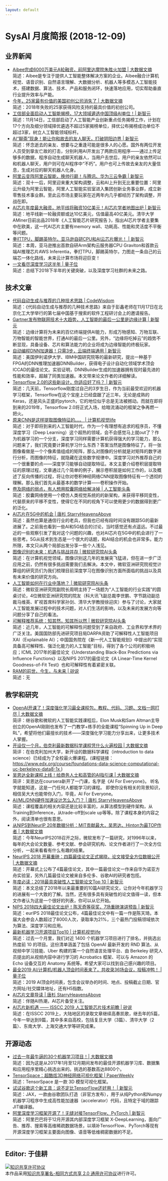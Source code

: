 ```yaml
---
layout: default
---
```


# SysAI 月度简报 (2018-12-09)

## 业界新闻

- [Aibee完成6000万美元A轮融资，前阿里达摩院朱胜火加盟 | 大数据文摘](https://mp.weixin.qq.com/s/t-UI6Dkdv0mv7G0uATSErg)<br/>
简述：Aibee是专注于提供人工智能整体解决方案的企业。Aibee融合计算机视觉、语音识别、自然语言理解、大数据分析、机器人等多模态人工智能技术，搭建数据、算法、技术、产品和服务闭环，快速落地应用，切实帮助垂直行业提升效率与产能。
- [今年，25家最有价值的美国初创公司消失了 | 大数据文摘](https://mp.weixin.qq.com/s/hj8xuEaSgfTkcO2G6bHQkA)<br/>
简述：2018年失败的25家获得风险支持的最具价值的初创公司。
- [工信部全面启动人工智能揭榜，17大领域遴选中国顶级AI单位！| 新智元](https://mp.weixin.qq.com/s/CTv5ugfUsZLFvcoPIC590A)<br/>
简述：11月14日，工信部启动了人工智能产业创新重点任务揭榜工作，计划在17个方向及细分领域择优遴选不超过5家揭榜单位，择优公布揭榜成功单位不超过3家，树立人工智能领域标杆。
- [AI“聊斋”现身！能让你和故去的友人聊天，打破阴阳边界 | 新智元](https://mp.weixin.qq.com/s/iQzIc_er-TFmbyJPIy6LqA)<br/>
简述：怀念逝去的亲友、想要与之重逢可能是很多人的心愿。国外有两位开发人员受到挚友亡故的打击，分别利用AI开发出了两款应用程序——通过上传足够多的数据，程序自动生成聊天机器人，当用户去世后，用户的亲友依然可以和机器人聊天，用户则可在AI程序中“不朽”。用户也可上传故去亲友的大量信息，生成对应的聊天机器人化身。
- [阿里云变阵阿里云智能，换帅行巅！与腾讯、华为三云争霸 | 新智元](https://mp.weixin.qq.com/s/Re0JujzDEFIyuG9_W1ZqyA)<br/>
简述：双十一后，阿里迎来重大架构调整，云和AI上升到无比重要位置：阿里云升级为阿里云智能，阿里人工智能实验室进入集团创新业务事业群，成立新零售技术事业群。至此云市场主要玩家在近两年内几乎都经历了架构调整，开战在即。
- [AI芯片年度最大融资，地平线将融资10亿美元！AI芯片学者地图出炉 | 新智元](https://mp.weixin.qq.com/s/Bjpxx7S88FiFrMAzkmyWMg)<br/>
简述：地平线新一轮融资额或达10亿美元，估值最高40亿美元。清华大学AMiner日前出品2018年《人工智能芯片研究报告 》，指出AI芯片学者主要集中在欧美，这一代AI芯片主要有memory wall、功耗高、性能和灵活度不平衡等问题。
- [拳打TPU，脚踢英特尔，亚马逊自研CPU和AI云芯片曝光！ | 新智元](https://mp.weixin.qq.com/s/IW6gR-tAW6NtYFzGeqmMlA)<br/>
简述：本周，亚马逊推出首款自研Arm架构云服务器CPU Graviton和首款云端AI推理芯片AWS Inferentia，拳打TPU，脚踢英特尔，力图走一条自己的云端芯一体化路线，未来云计算市场将迎巨变！
- [一文看尽深度学习这半年 | 量子位](https://mp.weixin.qq.com/s/O63obcI-ld7yYugeyTs3hQ)<br/>
简述：总结下2018下半年的关键突破，以及深度学习社群的未来之路。

## 技术文章

- [代码自动生成与推荐的几种技术思路 | CodeWisdom](https://mp.weixin.qq.com/s/piDxOIZQcjW2aPq8B2Ehxw) <br/>
简述：《代码自动生成与推荐的几种技术思路》来自于彭鑫老师在11月17日在北京化工大学举行的第七届中国基于搜索的软件工程研讨会上的邀请报告。
- [Gartner发布物联网技术十大趋势，人工智能的最后一公里是边缘计算 |  新智元](https://mp.weixin.qq.com/s/jypYb8axQfii0qUrYwoX1Q) <br/>
简述：边缘计算将为未来的百亿终端提供AI能力，形成万物感知、万物互联、 万物智能的智能世界，打通AI的最后一公里。另外，“边缘将吃掉云”的趋势不断显现，具备设备、芯片和算法能力的企业将成为边缘智能的终极玩家。
- [自动编程DNN加速器！只需3步，云端终端通用 | 新智元](https://mp.weixin.qq.com/s/EeISbi0D8JtSEqiTui2nuw) <br/>
简述：美国伊利诺伊大学、IBM中国研究院等的最新研究，提出一种基于FPGA的DNN推理加速器DNNBuilder，获得电子设计自动化领域学术顶会ICCAD的最佳论文。实验证明，DNNBuilder生成的加速器拥有现时最先进的性能和效率，超越了同类加速器。本文带来论文作者的详细解读。
- [Tensorflow 2.0的这些新设计，你适应好了吗？ | 新智元](https://mp.weixin.qq.com/s/8IuSEoMi_Z76vIEJ4XO7eA) <br/>
简述：几天前，Tensorflow刚度过自己的3岁生日，作为当前最受欢迎的机器学习框架，Tensorflow在这个宝座上已经盘踞了近三年。无论是成熟的Keras，还是风头正盛的pytorch，它的地位似乎总是无法被撼动。而就在即将到来的2019年，Tensorflow 2.0将正式入场，给暗流涌动的框架之争再燃一把火。
- [原来CNN是这样提取图像特征的。。。 | 计算机视觉life](https://mp.weixin.qq.com/s/N5tOsI04nFSZgdy-rm5eIA) <br/>
简述：对于即将到来的人工智能时代，作为一个有理想有追求的程序员，不懂深度学习（Deep Learning）这个超热的领域，会不会感觉马上就out了？作为机器学习的一个分支，深度学习同样需要计算机获得强大的学习能力，那么问题来了，我们究竟要计算机学习什么东西？答案当然是图像特征了。将一张图像看做是一个个像素值组成的矩阵，那么对图像的分析就是对矩阵的数字进行分析，而图像的特征，就隐藏在这些数字规律中。深度学习对外推荐自己的一个很重要的点——深度学习能够自动提取特征。本文主要介绍卷积层提取特征的原理过程，文章通过几个简单的例子，展示卷积层是如何工作的，以及概述了反向传播的过程，将让你对卷积神经网络CNN提取图像特征有一个透彻的理解。那么我们首先从最基本的数学计算——卷积操作开始。
- [卷及网络的弱点，有人想用胶囊网络给解决掉 | 人工智能头条](https://mp.weixin.qq.com/s/yCBLErSMcAJ9KjlKnNK5yQ) <br/>
简述：胶囊网络使用一个模仿人类视觉系统的的新架构，来获得平移同变性，代替原来的平移不变性，使得它在不同的视角下可以使用更少的数据得到更广的泛化。
- [AI芯片在5G中的机会 | 唐杉  StarryHeavensAbove](https://mp.weixin.qq.com/s/6MK3hD8LTxhN9gY6PDJQTA) <br/>
简述：虽然也算是通信行业的老兵，但我也已经有段时间没有跟踪5G的最新进展了。之前我也看到一些AI和5G结合的讨论，当时感觉还有点遥远。不过最近的一些观察引发了我对这个问题的兴趣，也对AI芯片在5G中的机会进行了一些思考。5G从技术到生态是一个很大的话题，和AI结合的机会也非常多。能力所限，本文只从两个局部出发分享一些个人浅见。
- [图像识别的未来：机遇与挑战并存 |  微软研究院AI头条](https://mp.weixin.qq.com/s/zUVWyRbr7SlUXHuxtZxVCQ) <br/>
简述：在计算机视觉领域，图像识别这几年的发展突飞猛进，但在进一步广泛应用之前，仍然有很多挑战需要我们去解决。本文中，微软亚洲研究院视觉计算组的研究员们为我们梳理目前深度学习在图像识别方面所面临的挑战以及具有未来价值的研究方向。
- [人工智能如何在行业中落地？ | 微软研究院AI头条](https://mp.weixin.qq.com/s/hcNu6yKzubclT0WFScKAYw) <br/>
简述：微软亚洲研究院副院长周明主持了一场题为“人工智能的行业实践”的圆桌讨论，4位微软亚洲研究院的院友（科大讯飞副总裁李世鹏、字节跳动副总裁马维英、旷视首席科学家孙剑、清华大学教授徐迎庆）参与了讨论，大家就人工智能发展过程中的技术问题，对人们生活的影响，以及未来的发展方向等问题分享了自己的看法。
- [可解释推荐系统：知其然，知其所以然 | 微软研究院AI头条](https://mp.weixin.qq.com/s/7KXIbUfYC8VXD0reoWzi4w) <br/>
简述：近几年，人工智能的可解释性问题受到了来自政府、工业界和学术界的广泛关注。美国国防部先进研究项目局DARPA资助了可解释性人工智能项目XAI（Explainable AI）；中国国务院在《新一代人工智能规划》中提出的“实现具备高可解释性、强泛化能力的人工智能”目标，得到了各个公司的积极响应；ICML 2017年的最佳论文《Understanding Black-Box Predictions via Influence Functions》以及NIPS 2017的最佳论文《A Linear-Time Kernel Goodness-of-Fit Test》也和可解释性有着紧密关联。
- [RAM的前世，今生，与未来 |  矽说](https://mp.weixin.qq.com/s/5o24MNFZSrwXUpBY6UTPQA) <br/>
简述：无

## 教学和研究

- [OpenAI开课了！深度强化学习最全课程包，教程、代码、习题、文档一网打尽 | 大数据文摘](https://mp.weixin.qq.com/s/PtlAEzaSMKqrBB4uTtzXQQ)<br/>
简评：继谷歌和微软的人工智能实践课程后，Elon Musk和Sam Altman主导创立的OpenAI刚刚也发布了一门教学+练手的全能课程“Spinning Up in Deep RL”，希望将他们最擅长的技术——深度强化学习能力分享出来，让更多技术人掌握。
- [开设仅一个月，伯克利最新数据科学课程凭什么火遍校园 | 大数据文摘](https://mp.weixin.qq.com/s/pX2PhKVev0l0zllIdLcUJg)<br/>
简评：在伯克利加州大学，新开设的数据科学课程（introduction to data science）已经成为了全校最火爆课程。(课程链接：[https://www.edx.org/course/foundations-data-science-computational-uc-berkeleyx-data8-1x ](https://www.edx.org/course/foundations-data-science-computational-uc-berkeleyx-data8-1x))
- [吴恩达全新课程上线！给商务人士和高管的AI指引课 | 大数据文摘](https://mp.weixin.qq.com/s/WMhD_U_w51aNgOgfgC2o_Q)<br/>
简评：吴恩达在coursera新开了一门课，名字是《AI For Everyone》。 听名字就能知道，这是一门任何人都能学习的课程。 即使你没有相关的背景知识， 相信吴大大也能带你入门，毕竟，AI For Everyone。
- [AI/ML/DNN硬件加速设计怎么入门？ |  唐杉  StarryHeavensAbove](https://mp.weixin.qq.com/s/Gg_qKi-Zh95mCIBIU9iETQ) <br/>
简述：课程覆盖的相关内容还是比较丰富的，从算法模型到硬件架构，从Training到Inference，从trade-off到scale up等等。除了课程本身的内容之外，阅读清单也很有意思。
- [从NIPS到NeurIP 20年数据分析：MIT贡献最大，吴恩达、Hinton为最TOP作者 | 大数据文摘](https://mp.weixin.qq.com/s/oMIPVPDogjbqNZoNnOdAig) <br/>
简述：今年NeurIPS2018召开之际，微软发布了一篇研究，对1996年以来，每年的大会论文数量、参考文献、参会研究机构、论文作者进行了一次全方位分析，一起来看看有什么有趣的结果。
- [NeurIPS 2018 开幕重磅：四篇最佳论文正式揭晓，论文接受全方位数据公开 | 大数据文摘](https://mp.weixin.qq.com/s/bpdPcZbn2CUXnB8xD_cLsw) <br/>
简述：开幕式上公布了4篇最佳论文，其中一篇最佳论文一作来自华为诺亚方舟实验室，另外几篇最佳论文被来自多伦多、谷歌AI的研究者包揽。
- [年度必读：2018最具突破性人工智能论文Top 10 | 新智元](https://mp.weixin.qq.com/s/-Vlvh-ihGFAGPLSevd7kmQ) <br/>
简述：本文总结了2018年以来最重要的10篇AI研究论文，让你对今年机器学习的进展有一个大致的了解。当然，还有很多具有突破性的论文值得一读，但本文作者认为这是一个很好的列表，你可以从它开始。
- [NIPS 2018四大最佳论文出炉！陈天奇等获奖，7场重磅演讲预告 | 新智元](https://mp.weixin.qq.com/s/MsBvfQA_g2MxQKiaNizZVg) <br/>
简述：eurIPS 2018最佳论文公布，4篇最佳论文中有一篇一作是陈天琦。本届大会参会人数超过了8000人次，录取率为21%，三个最热门投稿领域依次为算法、深度学习和应用。
- [最新机器学习开源项目Top10 | 计算机视觉life](https://mp.weixin.qq.com/s/8n24yonA7PNN1A1m84ZwRQ) <br/>
简述：过去一个月里，我们对近 1400 个机器学习项目进行了排名，并挑选出热度前 10 的项目。这份清单涵盖了包括 OpenAI 最新开发的 RND 算法、从视频中学习技能、Uber 构建的第一个自然语言处理平台、由 Berkeley 研究人员提出的从视频内容中进行学习的 Acrobatics 框架、可以与 Amazon 的Echo 设备交互的 Anatomy 系统等。希望大家可以找到自己感兴趣的项目。
- [最全2019 AI/计算机/机器人顶会时间表来了，共收录36场会议，投稿冲鸭！ |  量子位](https://mp.weixin.qq.com/s/vlB8B_3Hc2OaOmLHbT64-Q) <br/>
简述：2019 AI顶会时间表，包含会议举办的时间、地点、投稿截止日期、官方网址/社交媒体地址，还有H5指数。
- [AI芯片文章导读 | 唐杉  StarryHeavensAbove](https://mp.weixin.qq.com/s/qcWcAjkIc7xOfx5OnPNpCg) <br/>
简述：伴随AI热潮，AI芯片备受关注。
- [AI芯片新机遇 —— ISSCC 2019 人工智能芯片技术前瞻 | 矽说](https://mp.weixin.qq.com/s/skFNWiSCPYCZPF253tnUqw) <br/>
简述：在ISSCC 2019上，大陆地区的录取文章继续高奏凯歌，继去年的5篇，今年一举达到9篇，其中多来自高校，包括复旦大学（3篇）、清华大学（2篇）、东南大学、上海交通大学等研究成果。

## 开源动态

- [过去一年最牛逼的30个机器学习项目！| 大数据文摘](https://mp.weixin.qq.com/s/TXmuukO2v6P_gMLbEOPQPw)<br/>
简述：因为这是从2017年1月至12月期间发布的最佳开源机器学习库、数据集和应用程序里精心挑选出来的。挑选的基数高达8800个。
- [TensorSpace：超酷炫3D神经网络可视化框架 | PaperWeekly](https://mp.weixin.qq.com/s/Tm6fTjXG_7BVc70GROPdag) <br/>
简述：TensorSpace 是一款 3D 模型可视化框架。
- [试试谷歌这个新工具：说不定比TensorFlow还好用！ | 新智元](https://mp.weixin.qq.com/s/IMMdbF33ZHEz7N_XwgIhHA) <br/>
简述：JAX，一款由谷歌团队打造（非官方发布），用于从纯Python和Numpy机器学习程序中生成高性能加速器（accelerator）代码，且特定于域的跟踪JIT编译器。
- [阿里深度学习框架开源了！无缝对接TensorFlow、PyTorch | 新智元](https://mp.weixin.qq.com/s/kdCk_twY_czQo58y3x_yyA) <br/>
简述：阿里巴巴将于12月开源其内部深度学习框架 X-DeepLearning，面向广告、推荐、搜索等高维稀疏数据场景，以填补TensorFlow、PyTorch等现有开源深度学习框架主要面向图像、语音等低维稠密数据的不足。

----
Editor: 于佳耕
----

<a rel="license" href="http://creativecommons.org/licenses/by-sa/2.0/"><img alt="知识共享许可协议" style="border-width:0" src="https://i.creativecommons.org/l/by-sa/2.0/88x31.png" /></a><br />本作品采用<a rel="license" href="http://creativecommons.org/licenses/by-sa/2.0/">知识共享署名-相同方式共享 2.0 通用许可协议</a>进行许可。
